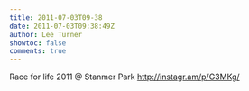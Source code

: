 ```yaml
---
title: 2011-07-03T09-38
date: 2011-07-03T09:38:49Z
author: Lee Turner
showtoc: false
comments: true
---
```


Race for life 2011  @ Stanmer Park http://instagr.am/p/G3MKg/

